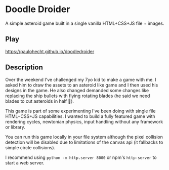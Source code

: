 # Doodle Droider

A simple asteroid game built in a single vanilla HTML+CSS+JS file + images.

## Play

https://paulohecht.github.io/doodledroider

## Description

Over the weekend I've challenged my 7yo kid to make a game with me. I asked him to draw
the assets to an asteroid like game and I then used his designs in the game. He also changed 
demanded some changes like replacing the ship bullets with flying rotating blades (he said we
need blades to cut asteroids in half 🤔).

This game is part of some experimenting I've been doing with single file HTML+CSS+JS capabilities. 
I wanted to build a fully featured game with rendering cycles, newtonian physics, input handling
without any framework or library.

You can run this game locally in your file system although the pixel collision detection will 
be disabled due to limitations of the canvas api (it fallbacks to simple circle collisions).

I recommend using `python -m http.server 8000` or npm's `http-server` to start a web server.
